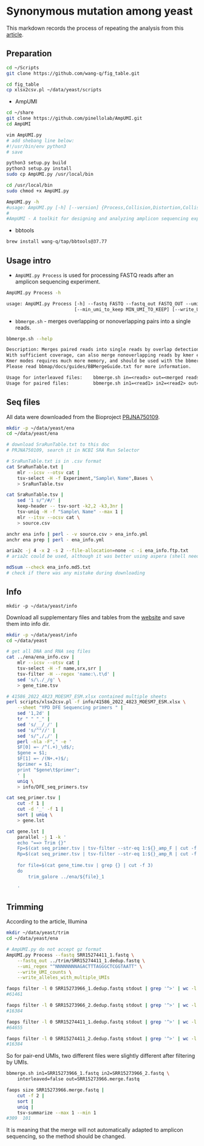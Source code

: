 # Synonymous mutation among yeast

This markdown records the process of repeating the analysis from this [article](https://www.nature.com/articles/s41586-022-04823-w).

## Preparation

```bash
cd ~/Scripts
git clone https://github.com/wang-q/fig_table.git

cd fig_table
cp xlsx2csv.pl ~/data/yeast/scripts
```

- AmpUMI

```bash
cd ~/share
git clone https://github.com/pinellolab/AmpUMI.git
cd AmpUMI

vim AmpUMI.py
# add shebang line below:
#!/usr/bin/env python3
# save

python3 setup.py build
python3 setup.py install
sudo cp AmpUMI.py /usr/local/bin

cd /usr/local/bin
sudo chmod +x AmpUMI.py

AmpUMI.py -h
#usage: AmpUMI.py [-h] [--version] {Process,Collision,Distortion,CollisionNumber} ...
#
#AmpUMI - A toolkit for designing and analyzing amplicon sequencing experiments using unique molecular identifiers
```

- bbtools

```bash
brew install wang-q/tap/bbtools@37.77
```

## Usage intro

- `AmpUMI.py Process` is used for processing FASTQ reads after an amplicon sequencing experiment.

```bash
AmpUMI.py Process -h
```

```txt
usage: AmpUMI.py Process [-h] --fastq FASTQ --fastq_out FASTQ_OUT --umi_regex UMI_REGEX
                         [--min_umi_to_keep MIN_UMI_TO_KEEP] [--write_UMI_counts] [--write_alleles_with_multiple_UMIs]
```

- `bbmerge.sh` - merges overlapping or nonoverlapping pairs into a single reads.

```bash
bbmerge.sh --help
```

```txt
Description: Merges paired reads into single reads by overlap detection.
With sufficient coverage, can also merge nonoverlapping reads by kmer extension.
Kmer modes requires much more memory, and should be used with the bbmerge-auto.sh script.
Please read bbmap/docs/guides/BBMergeGuide.txt for more information.

Usage for interleaved files:    bbmerge.sh in=<reads> out=<merged reads> outu=<unmerged reads>
Usage for paired files:         bbmerge.sh in1=<read1> in2=<read2> out=<merged reads> outu1=<unmerged1> outu2=<unmerged2>
```

## Seq files

All data were downloaded from the Bioproject [PRJNA750109](https://www.ncbi.nlm.nih.gov/bioproject/PRJNA750109).

```bash
mkdir -p ~/data/yeast/ena
cd ~/data/yeast/ena

# download SraRunTable.txt to this doc
# PRJNA750109, search it in NCBI SRA Run Selector

# SraRunTable.txt is in .csv format
cat SraRunTable.txt |
    mlr --icsv --otsv cat |
    tsv-select -H -f Experiment,"Sample\ Name",Bases \
    > SraRunTable.tsv

cat SraRunTable.tsv |
    sed '1 s/^/#/' |
    keep-header -- tsv-sort -k2,2 -k3,3nr |
    tsv-uniq -H -f "Sample\ Name" --max 1 |
    mlr --itsv --ocsv cat \
    > source.csv

anchr ena info | perl - -v source.csv > ena_info.yml
anchr ena prep | perl - ena_info.yml

aria2c -j 4 -x 2 -s 2 --file-allocation=none -c -i ena_info.ftp.txt
# aria2c could be used, although it was better using aspera (shell need to be modified if using aspera)

md5sum --check ena_info.md5.txt
# check if there was any mistake during downloading
```

## Info

`mkdir -p ~/data/yeast/info`

Download all supplementary files and tables from the [website](https://www.nature.com/articles/s41586-022-04823-w) and save them into info dir.

```bash
mkdir -p ~/data/yeast/info
cd ~/data/yeast

# get all DNA and RNA seq files
cat ../ena/ena_info.csv |
    mlr --icsv --otsv cat |
    tsv-select -H -f name,srx,srr |
    tsv-filter -H --regex 'name:\.t\d' |
    sed 's/\./_/g' \
    > gene_time.tsv

# 41586_2022_4823_MOESM7_ESM.xlsx contained multiple sheets
perl scripts/xlsx2csv.pl -f info/41586_2022_4823_MOESM7_ESM.xlsx \
    --sheet "YPD DFE Sequencing primers " |
    sed '1,2d' |
    tr " " "_" |
    sed 's/__/_/' |
    sed 's/^"//' |
    sed 's/",/,/' | 
    perl -nla -F"," -e '
    $F[0] =~ /^(.+)_\d$/;
    $gene = $1;
    $F[1] =~ /(N+.+)$/;
    $primer = $1;
    print "$gene\t$primer";
    ' |
    uniq \
    > info/DFE_seq_primers.tsv

cat seq_primer.tsv |
    cut -f 1 |
    cut -d '_' -f 1 |
    sort | uniq \
    > gene.lst

cat gene.lst |
    parallel -j 1 -k '
    echo "==> Trim {}"
    Fp=$(cat seq_primer.tsv | tsv-filter --str-eq 1:${}_amp_F | cut -f 2)
    Rp=$(cat seq_primer.tsv | tsv-filter --str-eq 1:${}_amp_R | cut -f 2)
    
    for file=$(cat gene_time.tsv | grep {} | cut -f 3)
    do
        trim_galore ../ena/${file}_1
    
    '
```

## Trimming

According to the article, Illumina 

```bash
mkdir ~/data/yeast/trim
cd ~/data/yeast/ena

# AmpUMI.py do not accept gz format
AmpUMI.py Process --fastq SRR15274411_1.fastq \
    --fastq_out ../trim/SRR15274411_1.dedup.fastq \
    --umi_regex "^NNNNNNNNAGACTTTAGGGCTCGGTAATT" \
    --write_UMI_counts \
    --write_alleles_with_multiple_UMIs

faops filter -l 0 SRR15273966_1.dedup.fastq stdout | grep '^>' | wc -l
#61461

faops filter -l 0 SRR15273966_2.dedup.fastq stdout | grep '^>' | wc -l
#16384

faops filter -l 0 SRR15274411_1.dedup.fastq stdout | grep '^>' | wc -l
#64655

faops filter -l 0 SRR15274411_2.dedup.fastq stdout | grep '^>' | wc -l
#16384
```

So for pair-end UMIs, two different files were slightly different after filtering by UMIs.

```bash
bbmerge.sh in1=SRR15273966_1.fastq in2=SRR15273966_2.fastq \
    interleaved=false out=SRR15273966.merge.fastq

faops size SRR15273966.merge.fastq |
    cut -f 2 |
    sort |
    uniq |
    tsv-summarize --max 1 --min 1
#309  101
```

It is meaning that the merge will not automatically adapted to amplicon sequencing, so the method should be changed.
